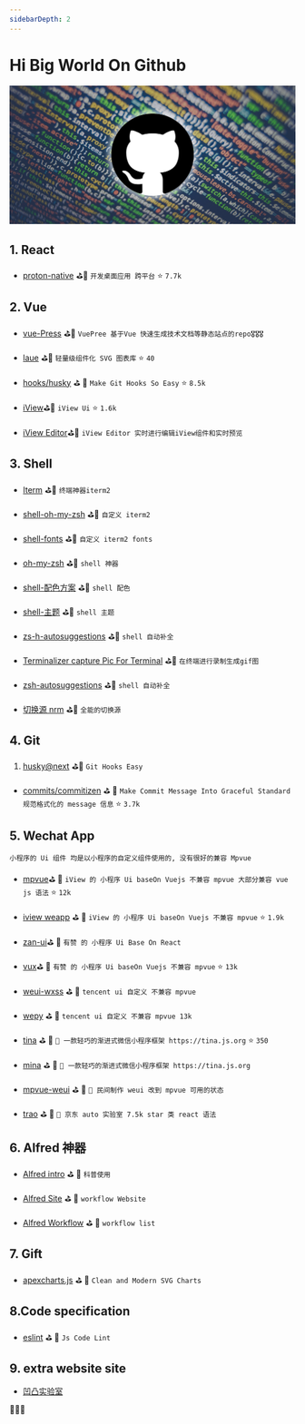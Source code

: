 ```yaml
---
sidebarDepth: 2
---
```


# Hi Big World On Github

![Alt text](../assets/github/1.jpeg)

<!-- 🎟🤹‍🤹‍🎭🎬🎼🥁🎸🚗🚌
🚀⛵️🚤🛥🛳⛴⛽️🚦🚥🚧
🗽🗼🏰🎠📯📄🗞🔈📣🌾
⛱🏖🏝🏜🌋🏂🏋️‍🤸🏻‍🤸🏼‍⛹️‍
🤺🏄‍🗝🛍🎁🎊🎉🎀🛍📦
⛺️🗻🗻🏔⛰🏤🏥🌆🌁☎️
⏰🛢⚒⛏💎💰💡⌛️💣🔪
🏄‍🏊‍🏊‍🚣‍🏆🚴‍🥇🥈🥉🏅
🎖🎗🏵🎫🌊🍎🍋🍓🍇🍉
🍅🍆🥝🌽🍖🍗🌡🛁🛀🏿🔑
🐴🐌🐝🐋🐬🐅🐆🐳🐪🐘
🐏🕊🐇🐓🦌🐎🐿🐉🐲🌸
🌼🌻🌞🌝🍄✈️🍱🍛🎋🌱
🍥🍦🍭🎂🍭🍿🍩🍪🌰🥜
🍺🍻☕️🍶🍷🥂🥃🍹🍾🏈
🔕🔔🔊🗯💭🇨🇳🎍⭐️✨🌈
🌚☄️💥🔥☀️🌤⛅️🌥☁️🌦
⛈🌩🌨❄️⛲️🏀🥊⛳️🥋🚁
🌧💉⛹️‍🚏🎏🎥⚙️ -->

## 1. React

- [proton-native](https://proton-native.js.org/#/) ⛳️🥊 `开发桌面应用 跨平台` ⭐️ `7.7k`

## 2. Vue

- [vue-Press](https://vuepress.vuejs.org/zh/) ⛳️🥊 `VuePree 基于Vue 快速生成技术文档等静态站点的repo🎖🎖🎖`

- [laue](https://laue.js.org/examples) ⛳️🥊 `轻量级组件化 SVG 图表库` ⭐️ `40`

- [hooks/husky](https://github.com/typicode/husky) ⛳ ️🥊 `Make Git Hooks So Easy` ⭐️ `8.5k`

- [iView](https://www.iviewui.com/)⛳️🥊 `iView Ui` ⭐️ `1.6k`

- [iView Editor](http://editor.iviewui.com/)⛳️🥊 `iView Editor 实时进行编辑iView组件和实时预览`

## 3. Shell

- [Iterm](https://www.iterm2.com/) ⛳️🥊 `终端神器iterm2`

- [shell-oh-my-zsh](https://zhuanlan.zhihu.com/p/37195261) ⛳️🥊 `自定义 iterm2`

- [shell-fonts](https://github.com/powerline/fonts) ⛳️🥊 `自定义 iterm2 fonts`

- [oh-my-zsh](https://github.com/robbyrussell/oh-my-zsh) ⛳️🥊 `shell 神器`

- [shell-配色方案](https://github.com/altercation/solarized) ⛳️🥊 `shell 配色`

- [shell-主题](https://github.com/fcamblor/oh-my-zsh-agnoster-fcamblor.git) ⛳️🥊 `shell 主题`

- [zs-h-autosuggestions](https://github.com/zsh-users/zsh-autosuggestions) ⛳️🥊 `shell 自动补全`

- [Terminalizer capture Pic For Terminal](https://github.com/faressoft/terminalizer) ⛳️🥊 `在终端进行录制生成gif图`

- [zsh-autosuggestions](https://github.com/zsh-users/zsh-autosuggestions) ⛳️🥊 `shell 自动补全`

- [切换源 nrm](https://segmentfault.com/a/1190000000473869) ⛳️🥊 `全能的切换源`

## 4. Git

1.  [husky@next](https://github.com/typicode/husky) ⛳️🥊 `Git Hooks Easy`

- [commits/commitizen](https://github.com/commitizen/cz-cli) ⛳ ️🥊 `Make Commit Message Into Graceful Standard 规范格式化的 message 信息` ⭐️ `3.7k`

## 5. Wechat App

`小程序的 Ui 组件 均是以小程序的自定义组件使用的, 没有很好的兼容 Mpvue`

- [mpvue](http://mpvue.com/)⛳ ️🥊 `iView 的 小程序 Ui baseOn Vuejs 不兼容 mpvue 大部分兼容 vue js 语法` ⭐️ `12k`

- [iview weapp](https://weapp.iviewui.com/docs/guide/start) ⛳ ️🥊 `iView 的 小程序 Ui baseOn Vuejs 不兼容 mpvue` ⭐️ `1.9k`

- [zan-ui](https://youzan.github.io/zanui-weapp/#/zanui/base/icon)⛳ ️🥊 `有赞 的 小程序 Ui Base On React`

- [vux](https://vux.li/)⛳ ️🥊 `有赞 的 小程序 Ui baseOn Vuejs 不兼容 mpvue` ⭐️ `13k`

- [weui-wxss](https://github.com/Tencent/weui-wxss/) ⛳ ️🥊 `tencent ui 自定义 不兼容 mpvue`

- [wepy](tencent.github.io/wepy) ⛳ ️🥊 `tencent ui 自定义 不兼容 mpvue 13k`

- [tina](https://github.com/tinajs/tina) ⛳ ️🥊 `💃 一款轻巧的渐进式微信小程序框架 https://tina.js.org` ⭐️ `350`

- [mina](https://developers.weixin.qq.com/miniprogram/dev/framework/MINA.html) ⛳ ️🥊 `💃 一款轻巧的渐进式微信小程序框架 https://tina.js.org`

- [mpvue-weui](http://kuangpf.com/mpvue-weui/#/README) ⛳ ️🥊 `💃 民间制作 weui 改到 mpvue 可用的状态`

- [trao](https://taro.aotu.io/) ⛳ ️🥊 `💃 京东 auto 实验室 7.5k star 类 react 语法`

## 6. Alfred 神器

- [Alfred intro](http://louiszhai.github.io/2018/05/31/alfred/) ⛳ ️🥊 `科普使用`

- [Alfred Site](https://www.alfredapp.com/) ⛳ ️🥊 `workflow Website`

- [Alfred Workflow](http://alfredworkflow.com/) ⛳ ️🥊 `workflow list`

## 7. Gift

- [apexcharts.js](https://apexcharts.com/) ⛳ ️🥊 `Clean and Modern SVG Charts`

<!-- ## 彩蛋 见README 文件 -->

<!-- zsh plugin 生效 源文件 已注释 -->

<!--
```sh
# zsh plugin 需要生效 需要以下

# ~/.zshrc
plugins=(
  git,
  zsh-autosuggestions,
  zsh-syntax-highlighting
)

# ~/.zshrc
# 加载shell_alias别名文件
test -f ~/.shell_alias && source ~/.shell_alias

# 开启 zsh-autosuggestions, zsh-syntax-highlighting
source ~/.oh-my-zsh/custom/plugins/zsh-syntax-highlighting/zsh-syntax-highlighting.zsh

source ~/.oh-my-zsh/custom/plugins/zsh-autosuggestions/zsh-autosuggestions.zsh
``` -->

## 8.Code specification

- [eslint](https://eslint.org/docs/user-guide/getting-started) ⛳ ️🥊 `Js Code Lint`

## 9. extra website site

- [凹凸实验室](https://aotu.io/)

🚀🚀🚀

